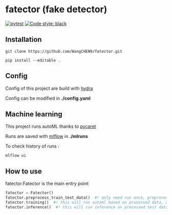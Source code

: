 # fatector (fake detector)

[![pytest](https://github.com/WangCHEN9/create_py_project/actions/workflows/pytest.yml/badge.svg)](https://github.com/WangCHEN9/create_py_project/actions/workflows/pytest.yml) [![Code style: black](https://img.shields.io/badge/code%20style-black-000000.svg)](https://github.com/psf/black)

## Installation

```
git clone https://github.com/WangCHEN9/fatector.git
```

```
pip install --editable .
```

## Config

Config of this project are build with [hydra](https://hydra.cc/docs/intro/#:~:text=Hydra%20is%20an%20open%2Dsource,files%20and%20the%20command%20line.)

Config can be modified in **./config.yaml**

## Machine learning

This project runs autoML thanks to [pycaret](https://pycaret.gitbook.io/docs/)

Runs are saved with [mlflow](https://mlflow.org/docs/latest/index.html) in **./mlruns**

To check history of runs :

```
mlflow ui
```

## How to use

fatector.Fatector is the main entry point

```python
fatector = Fatector()
fatector.preprocess_train_test_data()  #! only need run once, preprocess train test data
fatector.training()  #! this will run automl based on processed data, and save all runs to ./mlruns
fatector.inference()  #! this will run inference on processed test data
```
